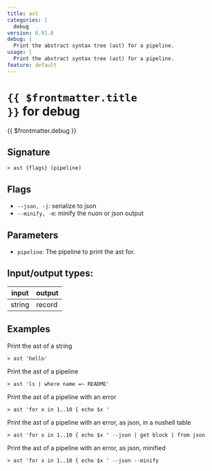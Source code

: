 ```yaml
---
title: ast
categories: |
  debug
version: 0.91.0
debug: |
  Print the abstract syntax tree (ast) for a pipeline.
usage: |
  Print the abstract syntax tree (ast) for a pipeline.
feature: default
---
```

<!-- This file is automatically generated. Please edit the command in https://github.com/nushell/nushell instead. -->

# <code>{{ $frontmatter.title }}</code> for debug

<div class='command-title'>{{ $frontmatter.debug }}</div>

## Signature

```> ast {flags} (pipeline)```

## Flags

 -  `--json, -j`: serialize to json
 -  `--minify, -m`: minify the nuon or json output

## Parameters

 -  `pipeline`: The pipeline to print the ast for.


## Input/output types:

| input  | output |
| ------ | ------ |
| string | record |

## Examples

Print the ast of a string
```nu
> ast 'hello'

```

Print the ast of a pipeline
```nu
> ast 'ls | where name =~ README'

```

Print the ast of a pipeline with an error
```nu
> ast 'for x in 1..10 { echo $x '

```

Print the ast of a pipeline with an error, as json, in a nushell table
```nu
> ast 'for x in 1..10 { echo $x ' --json | get block | from json

```

Print the ast of a pipeline with an error, as json, minified
```nu
> ast 'for x in 1..10 { echo $x ' --json --minify

```
